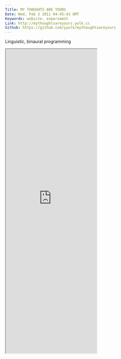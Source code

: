 ```yaml
---
Title: MY THOUGHTS ARE YOURS
Date: Wed, Feb 2 2011 04:45:43 GMT
Keywords: website, experiment
Link: http://mythoughtsareyours.yolk.cc
Github: https://github.com/yyolk/mythoughtsareyours
---
```


Linguistic, binaural programming

<iframe src="http://mythoughtsareyours.yolk.cc" height="1000"></iframe>